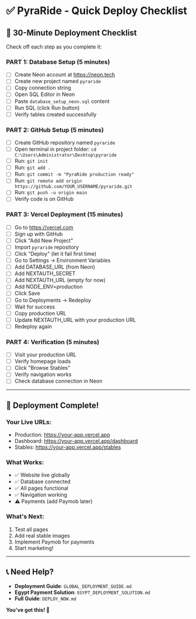 # ✅ PyraRide - Quick Deploy Checklist

## 🎯 30-Minute Deployment Checklist

Check off each step as you complete it:

### PART 1: Database Setup (5 minutes)
- [ ] Create Neon account at https://neon.tech
- [ ] Create new project named `pyraride`
- [ ] Copy connection string
- [ ] Open SQL Editor in Neon
- [ ] Paste `database_setup_neon.sql` content
- [ ] Run SQL (click Run button)
- [ ] Verify tables created successfully

### PART 2: GitHub Setup (5 minutes)
- [ ] Create GitHub repository named `pyraride`
- [ ] Open terminal in project folder: `cd C:\Users\Administrator\Desktop\pyraride`
- [ ] Run: `git init`
- [ ] Run: `git add .`
- [ ] Run: `git commit -m "PyraRide production ready"`
- [ ] Run: `git remote add origin https://github.com/YOUR_USERNAME/pyraride.git`
- [ ] Run: `git push -u origin main`
- [ ] Verify code is on GitHub

### PART 3: Vercel Deployment (15 minutes)
- [ ] Go to https://vercel.com
- [ ] Sign up with GitHub
- [ ] Click "Add New Project"
- [ ] Import `pyraride` repository
- [ ] Click "Deploy" (let it fail first time)
- [ ] Go to Settings → Environment Variables
- [ ] Add DATABASE_URL (from Neon)
- [ ] Add NEXTAUTH_SECRET
- [ ] Add NEXTAUTH_URL (empty for now)
- [ ] Add NODE_ENV=production
- [ ] Click Save
- [ ] Go to Deployments → Redeploy
- [ ] Wait for success
- [ ] Copy production URL
- [ ] Update NEXTAUTH_URL with your production URL
- [ ] Redeploy again

### PART 4: Verification (5 minutes)
- [ ] Visit your production URL
- [ ] Verify homepage loads
- [ ] Click "Browse Stables"
- [ ] Verify navigation works
- [ ] Check database connection in Neon

---

## 🎉 Deployment Complete!

### Your Live URLs:
- Production: https://your-app.vercel.app
- Dashboard: https://your-app.vercel.app/dashboard
- Stables: https://your-app.vercel.app/stables

### What Works:
- ✅ Website live globally
- ✅ Database connected
- ✅ All pages functional
- ✅ Navigation working
- ⚠️ Payments (add Paymob later)

### What's Next:
1. Test all pages
2. Add real stable images
3. Implement Paymob for payments
4. Start marketing!

---

## 📞 Need Help?

- **Deployment Guide**: `GLOBAL_DEPLOYMENT_GUIDE.md`
- **Egypt Payment Solution**: `EGYPT_DEPLOYMENT_SOLUTION.md`
- **Full Guide**: `DEPLOY_NOW.md`

**You've got this! 🚀**

